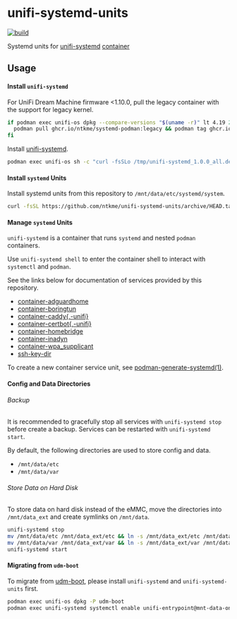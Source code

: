 # unifi-systemd-units

[![build](https://github.com/ntkme/unifi-systemd-units/actions/workflows/build.yml/badge.svg)](https://github.com/ntkme/unifi-systemd-units/actions/workflows/build.yml)

Systemd units for [unifi-systemd](https://github.com/ntkme/unifi-systemd) [container](https://github.com/ntkme/container-systemd-podman)

## Usage

#### Install `unifi-systemd`

For UniFi Dream Machine firmware <1.10.0, pull the legacy container with the support for legacy kernel.

``` sh
if podman exec unifi-os dpkg --compare-versions "$(uname -r)" lt 4.19 2>/dev/null; then
  podman pull ghcr.io/ntkme/systemd-podman:legacy && podman tag ghcr.io/ntkme/systemd-podman:legacy ghcr.io/ntkme/systemd-podman:latest
fi
```

Install [unifi-systemd](https://github.com/ntkme/unifi-systemd).

``` sh
podman exec unifi-os sh -c "curl -fsSLo /tmp/unifi-systemd_1.0.0_all.deb https://github.com/ntkme/unifi-systemd/releases/download/v1.0.0/unifi-systemd_1.0.0_all.deb && dpkg -i /tmp/unifi-systemd_1.0.0_all.deb && rm /tmp/unifi-systemd_1.0.0_all.deb"
```

#### Install `systemd` Units

Install systemd units from this repository to `/mnt/data/etc/systemd/system`.

``` sh
curl -fsSL https://github.com/ntkme/unifi-systemd-units/archive/HEAD.tar.gz | tar -vxzC /mnt/data --strip-components 1 --exclude '*/.github' --exclude '*/docs' --exclude '*/test' --exclude '*/*.md' --exclude '*/LICENSE' && unifi-systemd reload
```

#### Manage `systemd` Units

`unifi-systemd` is a container that runs `systemd` and nested `podman` containers.

Use `unifi-systemd shell` to enter the container shell to interact with `systemctl` and `podman`. 

See the links below for documentation of services provided by this repository.

- [container-adguardhome](docs/adguardhome.md)
- [container-boringtun](docs/boringtun.md)
- [container-caddy{,-unifi}](docs/caddy.md)
- [container-certbot{,-unifi}](docs/certbot.md)
- [container-homebridge](docs/homebridge.md)
- [container-inadyn](docs/inadyn.md)
- [container-wpa\_supplicant](docs/wpa_supplicant.md)
- [ssh-key-dir](docs/ssh-key-dir.md)

To create a new container service unit, see [podman-generate-systemd(1)](https://docs.podman.io/en/latest/markdown/podman-generate-systemd.1.html).

#### Config and Data Directories

###### Backup

It is recommended to gracefully stop all services with `unifi-systemd stop` before create a backup. Services can be restarted with `unifi-systemd start`.

By default, the following directories are used to store config and data.

- `/mnt/data/etc`
- `/mnt/data/var`

###### Store Data on Hard Disk

To store data on hard disk instead of the eMMC, move the directories into `/mnt/data_ext` and create symlinks on `/mnt/data`.

``` sh
unifi-systemd stop
mv /mnt/data/etc /mnt/data_ext/etc && ln -s /mnt/data_ext/etc /mnt/data/etc
mv /mnt/data/var /mnt/data_ext/var && ln -s /mnt/data_ext/var /mnt/data/var
unifi-systemd start
```

#### Migrating from `udm-boot`

To migrate from [udm-boot](https://github.com/boostchicken/udm-utilities), please install `unifi-systemd` and `unifi-systemd-units` first.

``` sh
podman exec unifi-os dpkg -P udm-boot
podman exec unifi-systemd systemctl enable unifi-entrypoint@mnt-data-on_boot.d.service
```
